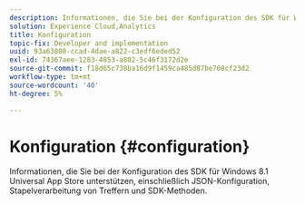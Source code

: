 ```yaml
---
description: Informationen, die Sie bei der Konfiguration des SDK für Windows 8.1 Universal App Store unterstützen, einschließlich JSON-Konfiguration, Stapelverarbeitung von Treffern und SDK-Methoden.
solution: Experience Cloud,Analytics
title: Konfiguration
topic-fix: Developer and implementation
uuid: 93a63808-ccad-4dae-a822-c3edf6eded52
exl-id: 74367aee-1283-4853-a802-5c46f3172d2e
source-git-commit: f18d65c738ba16d9f1459ca485d87be708cf23d2
workflow-type: tm+mt
source-wordcount: '40'
ht-degree: 5%

---
```


# Konfiguration {#configuration}

Informationen, die Sie bei der Konfiguration des SDK für Windows 8.1 Universal App Store unterstützen, einschließlich JSON-Konfiguration, Stapelverarbeitung von Treffern und SDK-Methoden.
